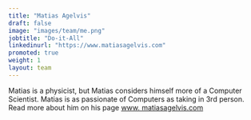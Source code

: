 ```yaml
---
title: "Matias Agelvis"
draft: false
image: "images/team/me.png"
jobtitle: "Do-it-All"
linkedinurl: "https://www.matiasagelvis.com"
promoted: true
weight: 1
layout: team
---
```



Matias is a physicist, but Matias considers himself more of a Computer Scientist. Matias is as passionate of Computers as taking in 3rd person.
Read more about him on his page [www. matiasagelvis.com](http://matiasagelvis.com)